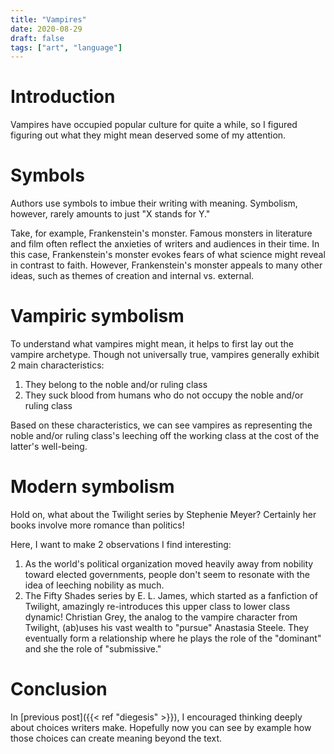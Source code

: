 ```yaml
---
title: "Vampires"
date: 2020-08-29
draft: false
tags: ["art", "language"]
---
```

# Introduction
Vampires have occupied popular culture for quite a while, so I figured figuring out what they might mean deserved some of my attention.
# Symbols
Authors use symbols to imbue their writing with meaning. Symbolism, however, rarely amounts to just "X stands for Y." 

Take, for example, Frankenstein's monster. Famous monsters in literature and film often reflect the anxieties of writers and audiences in their time. In this case, Frankenstein's monster evokes fears of what science might reveal in contrast to faith. However, Frankenstein's monster appeals to many other ideas, such as themes of creation and internal vs. external.
# Vampiric symbolism
To understand what vampires might mean, it helps to first lay out the vampire archetype. Though not universally true, vampires generally exhibit 2 main characteristics:
1. They belong to the noble and/or ruling class
2. They suck blood from humans who do not occupy the noble and/or ruling class

Based on these characteristics, we can see vampires as representing the noble and/or ruling class's leeching off the working class at the cost of the latter's well-being.
# Modern symbolism
Hold on, what about the Twilight series by Stephenie Meyer? Certainly her books involve more romance than politics!

Here, I want to make 2 observations I find interesting:
1. As the world's political organization moved heavily away from nobility toward elected governments, people don't seem to resonate with the idea of leeching nobility as much.
2. The Fifty Shades series by E. L. James, which started as a fanfiction of Twilight, amazingly re-introduces this upper class to lower class dynamic! Christian Grey, the analog to the vampire character from Twilight, (ab)uses his vast wealth to "pursue" Anastasia Steele. They eventually form a relationship where he plays the role of the "dominant" and she the role of "submissive."
# Conclusion
In [previous post]({{< ref "diegesis" >}}), I encouraged thinking deeply about choices writers make. Hopefully now you can see by example how those choices can create meaning beyond the text.
